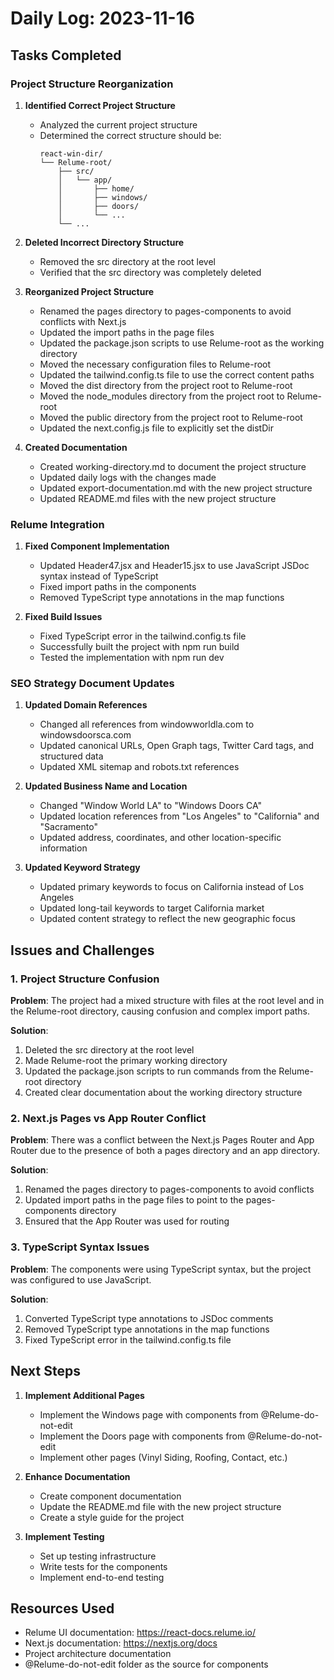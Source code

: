 # Daily Log: 2023-11-16

## Tasks Completed

### Project Structure Reorganization

1. **Identified Correct Project Structure**
   - Analyzed the current project structure
   - Determined the correct structure should be:
     ```
     react-win-dir/
     └── Relume-root/
         ├── src/
         │   └── app/
         │       ├── home/
         │       ├── windows/
         │       ├── doors/
         │       └── ...
         └── ...
     ```

2. **Deleted Incorrect Directory Structure**
   - Removed the src directory at the root level
   - Verified that the src directory was completely deleted

3. **Reorganized Project Structure**
   - Renamed the pages directory to pages-components to avoid conflicts with Next.js
   - Updated the import paths in the page files
   - Updated the package.json scripts to use Relume-root as the working directory
   - Moved the necessary configuration files to Relume-root
   - Updated the tailwind.config.ts file to use the correct content paths
   - Moved the dist directory from the project root to Relume-root
   - Moved the node_modules directory from the project root to Relume-root
   - Moved the public directory from the project root to Relume-root
   - Updated the next.config.js file to explicitly set the distDir

4. **Created Documentation**
   - Created working-directory.md to document the project structure
   - Updated daily logs with the changes made
   - Updated export-documentation.md with the new project structure
   - Updated README.md files with the new project structure

### Relume Integration

1. **Fixed Component Implementation**
   - Updated Header47.jsx and Header15.jsx to use JavaScript JSDoc syntax instead of TypeScript
   - Fixed import paths in the components
   - Removed TypeScript type annotations in the map functions

2. **Fixed Build Issues**
   - Fixed TypeScript error in the tailwind.config.ts file
   - Successfully built the project with npm run build
   - Tested the implementation with npm run dev

### SEO Strategy Document Updates

1. **Updated Domain References**
   - Changed all references from windowworldla.com to windowsdoorsca.com
   - Updated canonical URLs, Open Graph tags, Twitter Card tags, and structured data
   - Updated XML sitemap and robots.txt references

2. **Updated Business Name and Location**
   - Changed "Window World LA" to "Windows Doors CA"
   - Updated location references from "Los Angeles" to "California" and "Sacramento"
   - Updated address, coordinates, and other location-specific information

3. **Updated Keyword Strategy**
   - Updated primary keywords to focus on California instead of Los Angeles
   - Updated long-tail keywords to target California market
   - Updated content strategy to reflect the new geographic focus

## Issues and Challenges

### 1. Project Structure Confusion

**Problem**: The project had a mixed structure with files at the root level and in the Relume-root directory, causing confusion and complex import paths.

**Solution**:
1. Deleted the src directory at the root level
2. Made Relume-root the primary working directory
3. Updated the package.json scripts to run commands from the Relume-root directory
4. Created clear documentation about the working directory structure

### 2. Next.js Pages vs App Router Conflict

**Problem**: There was a conflict between the Next.js Pages Router and App Router due to the presence of both a pages directory and an app directory.

**Solution**:
1. Renamed the pages directory to pages-components to avoid conflicts
2. Updated import paths in the page files to point to the pages-components directory
3. Ensured that the App Router was used for routing

### 3. TypeScript Syntax Issues

**Problem**: The components were using TypeScript syntax, but the project was configured to use JavaScript.

**Solution**:
1. Converted TypeScript type annotations to JSDoc comments
2. Removed TypeScript type annotations in the map functions
3. Fixed TypeScript error in the tailwind.config.ts file

## Next Steps

1. **Implement Additional Pages**
   - Implement the Windows page with components from @Relume-do-not-edit
   - Implement the Doors page with components from @Relume-do-not-edit
   - Implement other pages (Vinyl Siding, Roofing, Contact, etc.)

2. **Enhance Documentation**
   - Create component documentation
   - Update the README.md file with the new project structure
   - Create a style guide for the project

3. **Implement Testing**
   - Set up testing infrastructure
   - Write tests for the components
   - Implement end-to-end testing

## Resources Used

- Relume UI documentation: https://react-docs.relume.io/
- Next.js documentation: https://nextjs.org/docs
- Project architecture documentation
- @Relume-do-not-edit folder as the source for components
